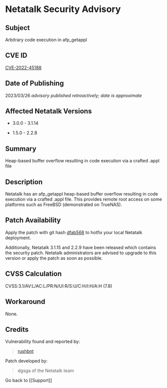 # Netatalk Security Advisory

## Subject

Arbitrary code execution in afp_getappl

## CVE ID

[CVE-2022-45188](https://www.cve.org/CVERecord?id=CVE-2022-45188)

## Date of Publishing

2023/03/26 *advisory published retroactively; date is approximate*

## Affected Netatalk Versions

- 3.0.0 - 3.1.14

- 1.5.0 - 2.2.8

## Summary

Heap-based buffer overflow resulting in code execution via a crafted
.appl file

## Description

Netatalk has an afp_getappl heap-based buffer overflow resulting in code
execution via a crafted .appl file. This provides remote root access on
some platforms such as FreeBSD (demonstrated on TrueNAS).

## Patch Availability

Apply the patch with git hash
[dfab568](https://github.com/Netatalk/netatalk/commit/dfab56846e8f454fe0548347ae6437bd12a05925.diff)
to hotfix your local Netatalk deployment.

Additionally, Netatalk 3.1.15 and 2.2.9 have been released which
contains the security patch. Netatalk administrators are advised to
upgrade to this version or apply the patch as soon as possible.

## CVSS Calculation

CVSS:3.1/AV:L/AC:L/PR:N/UI:R/S:U/C:H/I:H/A:H (7.8)

## Workaround

None.

## Credits

Vulnerability found and reported by:

> [rushbnt](https://rushbnt.github.io/bug%20analysis/netatalk-0day/)

Patch developed by:

> dgsga of the Netatalk team

Go back to [[Support]]
